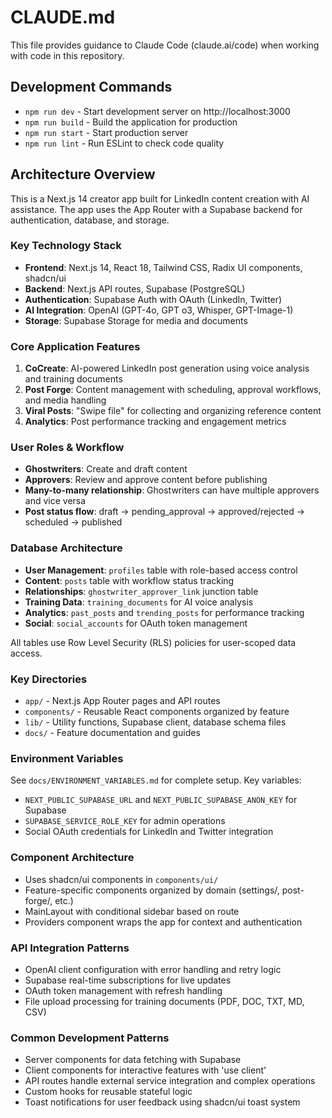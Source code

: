 # CLAUDE.md

This file provides guidance to Claude Code (claude.ai/code) when working with code in this repository.

## Development Commands

- `npm run dev` - Start development server on http://localhost:3000
- `npm run build` - Build the application for production
- `npm run start` - Start production server
- `npm run lint` - Run ESLint to check code quality

## Architecture Overview

This is a Next.js 14 creator app built for LinkedIn content creation with AI assistance. The app uses the App Router with a Supabase backend for authentication, database, and storage.

### Key Technology Stack
- **Frontend**: Next.js 14, React 18, Tailwind CSS, Radix UI components, shadcn/ui
- **Backend**: Next.js API routes, Supabase (PostgreSQL)
- **Authentication**: Supabase Auth with OAuth (LinkedIn, Twitter)
- **AI Integration**: OpenAI (GPT-4o, GPT o3, Whisper, GPT-Image-1)
- **Storage**: Supabase Storage for media and documents

### Core Application Features

1. **CoCreate**: AI-powered LinkedIn post generation using voice analysis and training documents
2. **Post Forge**: Content management with scheduling, approval workflows, and media handling  
3. **Viral Posts**: "Swipe file" for collecting and organizing reference content
4. **Analytics**: Post performance tracking and engagement metrics

### User Roles & Workflow
- **Ghostwriters**: Create and draft content
- **Approvers**: Review and approve content before publishing
- **Many-to-many relationship**: Ghostwriters can have multiple approvers and vice versa
- **Post status flow**: draft → pending_approval → approved/rejected → scheduled → published

### Database Architecture
- **User Management**: `profiles` table with role-based access control
- **Content**: `posts` table with workflow status tracking
- **Relationships**: `ghostwriter_approver_link` junction table
- **Training Data**: `training_documents` for AI voice analysis
- **Analytics**: `past_posts` and `trending_posts` for performance tracking
- **Social**: `social_accounts` for OAuth token management

All tables use Row Level Security (RLS) policies for user-scoped data access.

### Key Directories
- `app/` - Next.js App Router pages and API routes
- `components/` - Reusable React components organized by feature
- `lib/` - Utility functions, Supabase client, database schema files
- `docs/` - Feature documentation and guides

### Environment Variables
See `docs/ENVIRONMENT_VARIABLES.md` for complete setup. Key variables:
- `NEXT_PUBLIC_SUPABASE_URL` and `NEXT_PUBLIC_SUPABASE_ANON_KEY` for Supabase
- `SUPABASE_SERVICE_ROLE_KEY` for admin operations
- Social OAuth credentials for LinkedIn and Twitter integration

### Component Architecture
- Uses shadcn/ui components in `components/ui/`
- Feature-specific components organized by domain (settings/, post-forge/, etc.)
- MainLayout with conditional sidebar based on route
- Providers component wraps the app for context and authentication

### API Integration Patterns
- OpenAI client configuration with error handling and retry logic  
- Supabase real-time subscriptions for live updates
- OAuth token management with refresh handling
- File upload processing for training documents (PDF, DOC, TXT, MD, CSV)

### Common Development Patterns
- Server components for data fetching with Supabase
- Client components for interactive features with 'use client'
- API routes handle external service integration and complex operations
- Custom hooks for reusable stateful logic
- Toast notifications for user feedback using shadcn/ui toast system